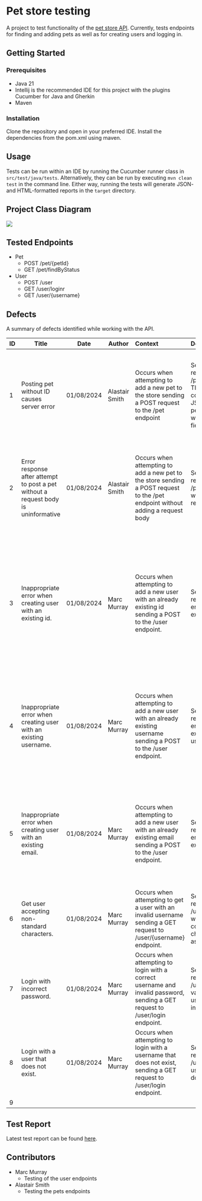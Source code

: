 # Pet store testing

A project to test functionality of the [pet store API](https://petstore3.swagger.io). Currently, tests endpoints for
finding and adding pets as well as for creating users and logging in.

## Getting Started

### Prerequisites

* Java 21
* Intellij is the recommended IDE for this project with the plugins Cucumber for Java and Gherkin
* Maven

### Installation

Clone the repository and open in your preferred IDE. Install the dependencies from the pom.xml using maven.

## Usage

Tests can be run within an IDE by running the Cucumber runner class in `src/test/java/tests`. Alternatively, they can be
run by executing `mvn clean test` in the command line. Either way, running the tests will generate JSON- and
HTML-formatted reports in the `target` directory.

## Project Class Diagram 
![](https://i.vgy.me/UEp6Fj.png)
## Tested Endpoints
- Pet
  - POST /pet/{petId}
  - GET /pet/findByStatus
- User
  - POST /user
  - GET /user/loginr
  - GET /user/{username}


## Defects

A summary of defects identified while working with the API.

| ID | Title                                                                              | Date       | Author         | Context                                                                                                                        | Description                                                                                                  | Expected                                                                                                                                                                                                                                     | Actual                                                                                                                                                            | Severity | Priority |
|----|------------------------------------------------------------------------------------|------------|----------------|:-------------------------------------------------------------------------------------------------------------------------------|:-------------------------------------------------------------------------------------------------------------|:---------------------------------------------------------------------------------------------------------------------------------------------------------------------------------------------------------------------------------------------|:------------------------------------------------------------------------------------------------------------------------------------------------------------------|----------|----------|
| 1  | Posting pet without ID causes server error                                         | 01/08/2024 | Alastair Smith | Occurs when attempting to add a new pet to the store sending a POST request to the /pet endpoint                               | Send a POST request to the /pet endpoint. The body contains a JSON-formatted pet object without an ID field. | The response status should be a 4xx code, such as 400 or 405 (as stated in the swagger documentation). This should be accompanied by an informative error message.                                                                           | The response status is a 500 server error with the generic error message "There was an error processing your request. It has been logged (ID: daa18c0cc5aa0024)". | Medium   | Medium   |
| 2  | Error response after attempt to post a pet without a request body is uninformative | 01/08/2024 | Alastair Smith | Occurs when attempting to add a new pet to the store sending a POST request to the /pet endpoint without adding a request body | Send a POST request to the /pet endpoint without any request body.                                           | The response status should be a 4xx code, such as 400 or 405 (as stated in the swagger documentation). This should be accompanied by an informative error message.                                                                           | Rather than an informative message, there is what appears to be a json serialisation of an internal object.                                                       | Medium   | Medium   |
| 3  | Inappropriate error when creating user with an existing id.                        | 01/08/2024 | Marc Murray    | Occurs when attempting to add a new user with an already existing id sending a POST to the /user endpoint.                     | Send a POST request to /user endpoint with an existing id.                                                   | The response status should return a 409 - Conflict as is more appropriate per REST standards. This should be accompanied with message stating that id already exists. Alternatively id should auto-increment and be ignored in post request. | Returns 200 - Success status code and overwrites the user with the existing id.                                                                                   | High     | High     |
| 4  | Inappropriate error when creating user with an existing username.                  | 01/08/2024 | Marc Murray    | Occurs when attempting to add a new user with an already existing username sending a POST to the /user endpoint.               | Send a POST request to /user endpoint with an existing username.                                             | The response status should return a 409 - Conflict as is more appropriate per REST standards. This should be accompanied with message stating that username already exists.                                                                  | Returns 200 - Success status code and any further operations utilising username prioritises the latest User entity with same username that is posted.             | High     | High     |
| 5  | Inappropriate error when creating user with an existing email.                     | 01/08/2024 | Marc Murray    | Occurs when attempting to add a new user with an already existing email sending a POST to the /user endpoint.                  | Send a POST request to /user endpoint with an existing email.                                                | The response status should return a 409 - Conflict as is more appropriate per REST standards. This should be accompanied with message stating that email already exists.                                                                     | Returns 200 - Success status code.                                                                                                                                | Low      | Medium   |
| 6  | Get user accepting non-standard characters.                                        | 01/08/2024 | Marc Murray    | Occurs when attempting to get a user with an invalid username sending a GET request to /user/{username} endpoint.              | Send a GET request to /user/{username} with a username containing invalid characters such as "][=/-';#.,".   | The response status should return a 400 - Bad Request per the swagger documentation.                                                                                                                                                         | Returns 404 - Not Found status code.                                                                                                                              | High     | Medium   |
| 7  | Login with incorrect password.                                                     | 01/08/2024 | Marc Murray    | Occurs when attempting to login with a correct username and invalid password, sending a GET request to /user/login endpoint.   | Send a GET request to /user/login with valid existing username and invalid password.                         | The response status should return a 400 - Bad Request per the swagger documentation.                                                                                                                                                         | Returns 200 - Success status code and creates a session with invalid credentials.                                                                                 | High     | High     |
| 8  | Login with a user that does not exist.                                             | 01/08/2024 | Marc Murray    | Occurs when attempting to login with a username that does not exist, sending a GET request to /user/login endpoint.            | Send a GET request to /user/login with a username that does not exist.                                       | The response status should return a 400 - Bad Request per the swagger documentation.                                                                                                                                                         | Returns 200 - Success status code and creates a session with invalid credentials.                                                                                 | High     | High     |
| 9  |                                                                                    |            |                |                                                                                                                                |                                                                                                              |                                                                                                                                                                                                                                              |                                                                                                                                                                   |          |          |

## Test Report
Latest test report can be found [here](https://reports.cucumber.io/reports/22c515bd-a573-436e-a180-079ea230865c).
## Contributors

* Marc Murray
    * Testing of the user endpoints
* Alastair Smith
    * Testing the pets endpoints